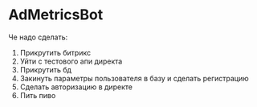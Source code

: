 # AdMetricsBot

Че надо сделать:
1) Прикрутить битрикс
2) Уйти с тестового апи директа
3) Прикрутить бд
4) Закинуть параметры пользователя в базу и сделать регистрацию
5) Сделать авторизацию в директе
6) Пить пиво